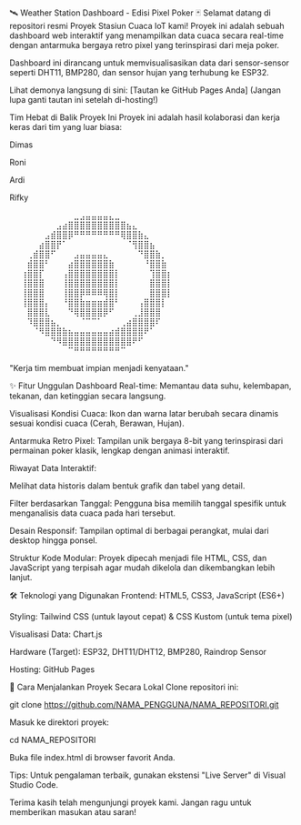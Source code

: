 🛰️ Weather Station Dashboard - Edisi Pixel Poker 🃏
Selamat datang di repositori resmi Proyek Stasiun Cuaca IoT kami! Proyek ini adalah sebuah dashboard web interaktif yang menampilkan data cuaca secara real-time dengan antarmuka bergaya retro pixel yang terinspirasi dari meja poker.

Dashboard ini dirancang untuk memvisualisasikan data dari sensor-sensor seperti DHT11, BMP280, dan sensor hujan yang terhubung ke ESP32.

Lihat demonya langsung di sini: [Tautan ke GitHub Pages Anda] (Jangan lupa ganti tautan ini setelah di-hosting!)

Tim Hebat di Balik Proyek Ini
Proyek ini adalah hasil kolaborasi dan kerja keras dari tim yang luar biasa:

Dimas

Roni

Ardi

Rifky

⠀⠀⠀⠀⠀⠀⠀⠀⠀⠀⠀⣀⣠⣤⣤⣤⣤⣄⣀⠀⠀⠀⠀⠀⠀⠀⠀⠀⠀⠀
⠀⠀⠀⠀⠀⠀⠀⠀⣠⣴⣿⣿⣿⣿⣿⣿⣿⣿⣿⣿⣦⣄⠀⠀⠀⠀⠀⠀⠀⠀
⠀⠀⠀⠀⠀⠀⣠⣾⣿⣿⡿⠛⠛⠛⠛⠛⠛⠛⠛⢿⣿⣿⣷⣄⠀⠀⠀⠀⠀⠀
⠀⠀⠀⠀⠀⣴⣿⣿⡟⠁⠀⠀⠀⠀⠀⠀⠀⠀⠀⠀⠈⢻⣿⣿⣦⠀⠀⠀⠀⠀
⠀⠀⠀⢀⣾⣿⣿⠋⠀⠀⠀⣠⣤⣤⣤⣤⣄⠀⠀⠀⠀⠀⠙⣿⣿⣷⡀⠀⠀⠀
⠀⠀⠀⣾⣿⣿⠃⠀⠀⠀⣴⣿⣿⣿⣿⣿⣿⣷⠀⠀⠀⠀⠀⠘⣿⣿⣷⠀⠀⠀
⠀⠀⢰⣿⣿⡏⠀⠀⠀⢠⣿⣿⣿⣿⣿⣿⣿⣿⡇⠀⠀⠀⠀⠀⢹⣿⣿⡆⠀⠀
⠀⠀⢸⣿⣿⣿⠀⠀⠀⢸⣿⣿⣿⣿⣿⣿⣿⣿⡇⠀⠀⠀⠀⠀⣿⣿⣿⡇⠀⠀
⠀⠀⢸⣿⣿⣿⠀⠀⠀⢸⣿⣿⡿⠿⠿⠿⢿⣿⡇⠀⠀⠀⠀⠀⣿⣿⣿⡇⠀⠀
⠀⠀⢸⣿⣿⣿⡄⠀⠀⠘⣿⣿⣷⣶⣶⣶⣾⣿⠃⠀⠀⠀⢠⣿⣿⣿⡇⠀⠀
⠀⠀⠀⣿⣿⣿⣇⠀⠀⠀⠙⢿⣿⣿⣿⣿⡿⠋⠀⠀⠀⢀⣸⣿⣿⣿⠀⠀⠀
⠀⠀⠀⠹⣿⣿⣿⣦⡀⠀⠀⠀⠈⠉⠉⠁⠀⠀⠀⢀⣴⣿⣿⣿⣿⠏⠀⠀⠀
⠀⠀⠀⠀⠈⠻⣿⣿⣿⣷⣦⣤⣤⣤⣤⣤⣤⣴⣾⣿⣿⣿⣿⠟⠁⠀⠀⠀⠀
⠀⠀⠀⠀⠀⠀⠀⠙⠻⣿⣿⣿⣿⣿⣿⣿⣿⣿⣿⣿⣿⠟⠋⠀⠀⠀⠀⠀⠀⠀
⠀⠀⠀⠀⠀⠀⠀⠀⠀⠀⠉⠛⠛⠛⠛⠛⠛⠛⠛⠉⠀⠀⠀⠀⠀⠀⠀⠀⠀⠀

"Kerja tim membuat impian menjadi kenyataan."

✨ Fitur Unggulan
Dashboard Real-time: Memantau data suhu, kelembapan, tekanan, dan ketinggian secara langsung.

Visualisasi Kondisi Cuaca: Ikon dan warna latar berubah secara dinamis sesuai kondisi cuaca (Cerah, Berawan, Hujan).

Antarmuka Retro Pixel: Tampilan unik bergaya 8-bit yang terinspirasi dari permainan poker klasik, lengkap dengan animasi interaktif.

Riwayat Data Interaktif:

Melihat data historis dalam bentuk grafik dan tabel yang detail.

Filter berdasarkan Tanggal: Pengguna bisa memilih tanggal spesifik untuk menganalisis data cuaca pada hari tersebut.

Desain Responsif: Tampilan optimal di berbagai perangkat, mulai dari desktop hingga ponsel.

Struktur Kode Modular: Proyek dipecah menjadi file HTML, CSS, dan JavaScript yang terpisah agar mudah dikelola dan dikembangkan lebih lanjut.

🛠️ Teknologi yang Digunakan
Frontend: HTML5, CSS3, JavaScript (ES6+)

Styling: Tailwind CSS (untuk layout cepat) & CSS Kustom (untuk tema pixel)

Visualisasi Data: Chart.js

Hardware (Target): ESP32, DHT11/DHT12, BMP280, Raindrop Sensor

Hosting: GitHub Pages

🚀 Cara Menjalankan Proyek Secara Lokal
Clone repositori ini:

git clone https://github.com/NAMA_PENGGUNA/NAMA_REPOSITORI.git

Masuk ke direktori proyek:

cd NAMA_REPOSITORI

Buka file index.html di browser favorit Anda.

Tips: Untuk pengalaman terbaik, gunakan ekstensi "Live Server" di Visual Studio Code.

Terima kasih telah mengunjungi proyek kami. Jangan ragu untuk memberikan masukan atau saran!
